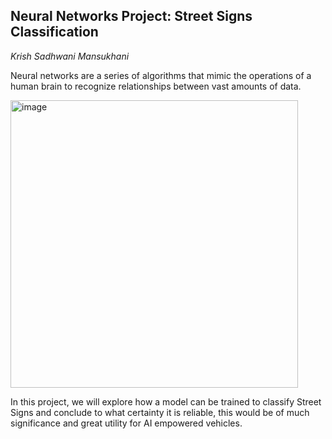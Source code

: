 ## Neural Networks Project: Street Signs Classification
_Krish Sadhwani Mansukhani_

Neural networks are a series of algorithms that mimic the operations of a human brain to recognize relationships between vast amounts of data.

<img width="460" alt="image" src="https://user-images.githubusercontent.com/92883393/151543979-5be3968e-d60a-4c29-abba-401437cb6768.png">

In this project, we will explore how a model can be trained to classify Street Signs and conclude to what certainty it is reliable, this would be of much significance and great utility for AI empowered vehicles.



